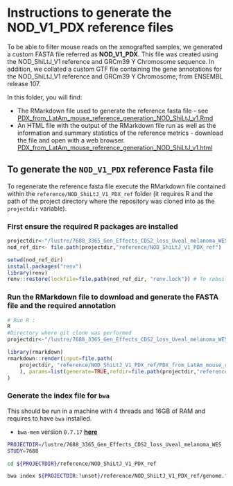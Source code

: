 # Instructions to generate the NOD_V1_PDX reference files

To be able to filter mouse reads on the xenografted samples, we generated a custom FASTA file referred as **NOD_V1_PDX**. This file was created using the NOD_ShiLtJ_V1 reference and GRCm39 Y Chromosome sequence. In addition, we collated a custom GTF file containing the gene annotations for the NOD_ShiLtJ_V1 reference and GRCm39 Y Chromosome, from ENSEMBL release 107. 

In this folder, you will find:

- The RMarkdown file used to generate the reference fasta file - see [PDX_from_LatAm_mouse_reference_generation_NOD_ShiLtJ_v1.Rmd](./PDX_from_LatAm_mouse_reference_generation_NOD_ShiLtJ_v1.Rmd)
- An HTML file with the output of the RMarkdown file run as well as the information and summary statistics of the reference metrics - download the file and open with a web browser. [PDX_from_LatAm_mouse_reference_generation_NOD_ShiLtJ_v1.html](./PDX_from_LatAm_mouse_reference_generation_NOD_ShiLtJ_v1.html)


## To generate the `NOD_V1_PDX` reference Fasta file

To regenerate the reference fasta file execute the RMarkdown file contained within the `reference/NOD_ShiLtJ_V1_PDX_ref` folder (it requires R and the path of the project directory where the repository was cloned into as the `projectdir` variable). 

### First ensure the required R packages are installed

```R
projectdir<-"/lustre/7688_3365_Gen_Effects_CDS2_loss_Uveal_melanoma_WES"
nod_ref_dir<- file.path(projectdir,"reference/NOD_ShiLtJ_V1_PDX_ref")

setwd(nod_ref_dir)
install.packages("renv")
library(renv)
renv::restore(lockfile=file.path(nod_ref_dir, "renv.lock")) # To rebuild an environment from the renv.lockfile

```

### Run the RMarkdown file to download and generate the FASTA file and the required annotation

```R
# Run R :
R
#Directory where git clone was performed
projectdir<-"/lustre/7688_3365_Gen_Effects_CDS2_loss_Uveal_melanoma_WES"

library(rmarkdown)
rmarkdown::render(input=file.path(
    projectdir, "reference/NOD_ShiLtJ_V1_PDX_ref/PDX_from_LatAm_mouse_reference_generation_NOD_ShiLtJ_v1.Rmd"
    ), params=list(generate=TRUE,refdir=file.path(projectdir,"reference")  )
)
```

### Generate the index file for `bwa`

This should be run in a machine with 4 threads and 16GB of RAM and requires to have `bwa` installed.
- `bwa-mem` version `0.7.17` [**here**](https://github.com/lh3/bwa)

```bash
PROJECTDIR=/lustre/7688_3365_Gen_Effects_CDS2_loss_Uveal_melanoma_WES
STUDY=7688

cd ${PROJECTDIR}/reference/NOD_ShiLtJ_V1_PDX_ref

bwa index ${PROJECTDIR:?unset}/reference/NOD_ShiLtJ_V1_PDX_ref/genome.fa 

```
